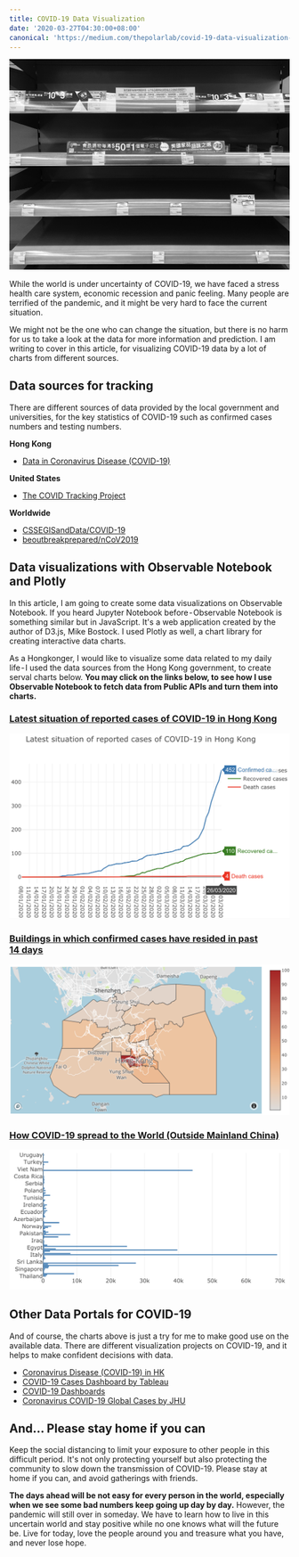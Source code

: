 ```yaml
---
title: COVID-19 Data Visualization
date: '2020-03-27T04:30:00+08:00'
canonical: 'https://medium.com/thepolarlab/covid-19-data-visualization-80087f144e83'
---
```


![Panic-buying in Hong Kong, Feb 2020](./photo1.jpg)

While the world is under uncertainty of COVID-19, we have faced a stress health care system, economic recession and panic feeling. Many people are terrified of the pandemic, and it might be very hard to face the current situation. 

We might not be the one who can change the situation, but there is no harm for us to take a look at the data for more information and prediction. I am writing to cover in this article, for visualizing COVID-19 data by a lot of charts from different sources.

## Data sources for tracking
There are different sources of data provided by the local government and universities, for the key statistics of COVID-19 such as confirmed cases numbers and testing numbers.

**Hong Kong**
* [Data in Coronavirus Disease (COVID-19)](https://data.gov.hk/en-data/dataset/hk-dh-chpsebcddr-novel-infectious-agent)

**United States**
* [The COVID Tracking Project](https://covidtracking.com)

**Worldwide**
* [CSSEGISandData/COVID-19](https://github.com/CSSEGISandData/COVID-19)
* [beoutbreakprepared/nCoV2019](https://github.com/beoutbreakprepared/nCoV2019)

## Data visualizations with Observable Notebook and Plotly
In this article, I am going to create some data visualizations on Observable Notebook. If you heard Jupyter Notebook before - Observable Notebook is something similar but in JavaScript. It's a web application created by the author of D3.js, Mike Bostock. I used Plotly as well, a chart library for creating interactive data charts. 

As a Hongkonger, I would like to visualize some data related to my daily life - I used the data sources from the Hong Kong government, to create serval charts below. **You may click on the links below, to see how I use Observable Notebook to fetch data from Public APIs and turn them into charts.**

### [Latest situation of reported cases of COVID-19 in Hong Kong](https://observablehq.com/@andrewmmc/latest-situation-of-reported-cases-of-covid-19-in-hong-kong)
[![Source: Data.gov.hk on 26 Mar 2020](./chart1.png)](https://observablehq.com/@andrewmmc/latest-situation-of-reported-cases-of-covid-19-in-hong-kong)

### [Buildings in which confirmed cases have resided in past 14 days](https://observablehq.com/@andrewmmc/buildings-in-which-confirmed-cases-have-resided-in-past-14-d)
[![Source: Data.gov.hk on 26 Mar 2020](./chart2.png)](https://observablehq.com/@andrewmmc/buildings-in-which-confirmed-cases-have-resided-in-past-14-d)

### [How COVID-19 spread to the World (Outside Mainland China)](https://observablehq.com/@andrewmmc/how-covid-19-spreaded-to-the-world-outside-mainland-china)
[![Source: Data.gov.hk on 26 Mar 2020](./chart3.png)](https://observablehq.com/@andrewmmc/how-covid-19-spreaded-to-the-world-outside-mainland-china)

## Other Data Portals for COVID-19
And of course, the charts above is just a try for me to make good use on the available data. There are different visualization projects on COVID-19, and it helps to make confident decisions with data.

* [Coronavirus Disease (COVID-19) in HK](https://chp-dashboard.geodata.gov.hk/covid-19/en.html)
* [COVID-19 Cases Dashboard by Tableau](https://public.tableau.com/profile/covid.19.data.resource.hub#!/vizhome/COVID-19Cases_15840488375320/COVID-19Cases)
* [COVID-19 Dashboards](https://covid19dashboards.com/)
* [Coronavirus COVID-19 Global Cases by JHU](https://www.arcgis.com/apps/opsdashboard/index.html)

## And... Please stay home if you can
Keep the social distancing to limit your exposure to other people in this difficult period. It's not only protecting yourself but also protecting the community to slow down the transmission of COVID-19. Please stay at home if you can, and avoid gatherings with friends.

**The days ahead will be not easy for every person in the world, especially when we see some bad numbers keep going up day by day.** However, the pandemic will still over in someday. We have to learn how to live in this uncertain world and stay positive while no one knows what will the future be. Live for today, love the people around you and treasure what you have, and never lose hope.
